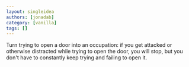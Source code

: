 ```yaml
---
layout: singleidea
authors: [jonadab]
category: [vanilla]
tags: []
---
```

Turn trying to open a door into an occupation: if you get attacked or otherwise distracted while trying to open the door, you will stop, but you don't have to constantly keep trying and failing to open it.

